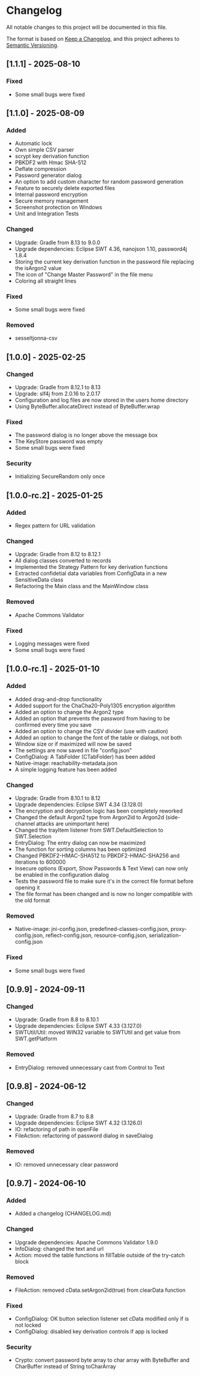 # Changelog

All notable changes to this project will be documented in this file.

The format is based on [Keep a Changelog](https://keepachangelog.com/en/1.1.0/),
and this project adheres to [Semantic Versioning](https://semver.org/spec/v2.0.0.html).

## [1.1.1] - 2025-08-10

### Fixed

- Some small bugs were fixed

## [1.1.0] - 2025-08-09

### Added

- Automatic lock
- Own simple CSV parser
- scrypt key derivation function
- PBKDF2 with Hmac SHA-512
- Deflate compression
- Password generator dialog
- An option to add custom character for random password generation
- Feature to securely delete exported files
- Internal password encryption
- Secure memory management
- Screenshot protection on Windows
- Unit and Integration Tests

### Changed

- Upgrade: Gradle from 8.13 to 9.0.0
- Upgrade dependencies: Eclipse SWT 4.36, nanojson 1.10, password4j 1.8.4
- Storing the current key derivation function in the password file replacing the isArgon2 value
- The icon of "Change Master Password" in the file menu
- Coloring all straight lines

### Fixed

- Some small bugs were fixed

### Removed

- sesseltjonna-csv

## [1.0.0] - 2025-02-25

### Changed

- Upgrade: Gradle from 8.12.1 to 8.13
- Upgrade: slf4j from 2.0.16 to 2.0.17
- Configuration and log files are now stored in the users home directory
- Using ByteBuffer.allocateDirect instead of ByteBuffer.wrap

### Fixed

- The password dialog is no longer above the message box
- The KeyStore password was empty
- Some small bugs were fixed

### Security

- Initializing SecureRandom only once

## [1.0.0-rc.2] - 2025-01-25

### Added

- Regex pattern for URL validation

### Changed

- Upgrade: Gradle from 8.12 to 8.12.1
- All dialog classes converted to records
- Implemented the Strategy Pattern for key derivation functions
- Extracted confidetial data variables from ConfigData in a new SensitiveData class
- Refactoring the Main class and the MainWindow class

### Removed

- Apache Commons Validator

### Fixed

- Logging messages were fixed
- Some small bugs were fixed

## [1.0.0-rc.1] - 2025-01-10

### Added

- Added drag-and-drop functionality
- Added support for the ChaCha20-Poly1305 encryption algorithm
- Added an option to change the Argon2 type
- Added an option that prevents the password from having to be confirmed every time you save
- Added an option to change the CSV divider (use with caution)
- Added an option to change the font of the table or dialogs, not both
- Window size or if maximized will now be saved
- The settings are now saved in file "config.json"
- ConfigDialog: A TabFolder (CTabFolder) has been added
- Native-image: reachability-metadata.json
- A simple logging feature has been added

### Changed

- Upgrade: Gradle from 8.10.1 to 8.12
- Upgrade dependencies: Eclipse SWT 4.34 (3.128.0)
- The encryption and decryption logic has been completely reworked
- Changed the default Argon2 type from Argon2id to Argon2d (side-channel attacks are unimportant here)
- Changed the trayItem listener from SWT.DefaultSelection to SWT.Selection
- EntryDialog: The entry dialog can now be maximized
- The function for sorting columns has been optimized
- Changed PBKDF2-HMAC-SHA512 to PBKDF2-HMAC-SHA256 and iterations to 600000
- Insecure options (Export, Show Passwords & Text View) can now only be enabled in the configuration dialog
- Tests the password file to make sure it's in the correct file format before opening it
- The file format has been changed and is now no longer compatible with the old format

### Removed

- Native-image: jni-config.json, predefined-classes-config.json, proxy-config.json, reflect-config.json, resource-config.json, serialization-config.json

### Fixed

- Some small bugs were fixed

## [0.9.9] - 2024-09-11

### Changed

- Upgrade: Gradle from 8.8 to 8.10.1
- Upgrade dependencies: Eclipse SWT 4.33 (3.127.0)
- SWTUtil/Util: moved WIN32 variable to SWTUtil and get value from SWT.getPlatform

### Removed

- EntryDialog: removed unnecessary cast from Control to Text

## [0.9.8] - 2024-06-12

### Changed

- Upgrade: Gradle from 8.7 to 8.8
- Upgrade dependencies: Eclipse SWT 4.32 (3.126.0)
- IO: refactoring of path in openFile
- FileAction: refactoring of password dialog in saveDialog

### Removed

- IO: removed unnecessary clear password

## [0.9.7] - 2024-06-10

### Added

- Added a changelog (CHANGELOG.md)

### Changed

- Upgrade dependencies: Apache Commons Validator 1.9.0
- InfoDialog: changed the text and url
- Action: moved the table functions in fillTable outside of the try-catch block

### Removed

- FileAction: removed cData.setArgon2id(true) from clearData function

### Fixed

- ConfigDialog: OK button selection listener set cData modified only if is not locked
- ConfigDialog: disabled key derivation controls if app is locked

### Security

- Crypto: convert password byte array to char array with ByteBuffer and CharBuffеr instead of String toCharArray

